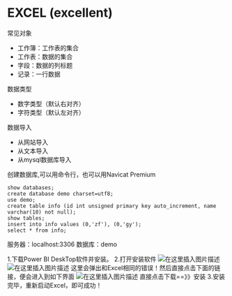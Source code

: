 # EXCEL (excellent)

常见对象
- 工作簿：工作表的集合
- 工作表：数据的集合
- 字段：数据的列标题
- 记录：一行数据

数据类型
- 数字类型（默认右对齐）
- 字符类型（默认左对齐）

数据导入
- 从网站导入
- 从文本导入
- 从mysql数据库导入

创建数据库,可以用命令行，也可以用Navicat Premium

```
show databases;
create database demo charset=utf8;
use demo;
create table info (id int unsigned primary key auto_increment, name varchar(10) not null);
show tables;
insert into info values (0,'zf'), (0,'gy');
select * from info;
```

服务器：localhost:3306
数据库：demo

1.下载Power BI DeskTop软件并安装。
2.打开安装软件
![在这里插入图片描述](https://img-blog.csdnimg.cn/20191126134644242.png?x-oss-process=image/watermark,type_ZmFuZ3poZW5naGVpdGk,shadow_10,text_aHR0cHM6Ly9ibG9nLmNzZG4ubmV0L3FxXzM3MzE5MDM1,size_16,color_FFFFFF,t_70)
![在这里插入图片描述](https://img-blog.csdnimg.cn/20191126134722594.png?x-oss-process=image/watermark,type_ZmFuZ3poZW5naGVpdGk,shadow_10,text_aHR0cHM6Ly9ibG9nLmNzZG4ubmV0L3FxXzM3MzE5MDM1,size_16,color_FFFFFF,t_70)
这里会弹出和Excel相同的错误！然后直接点击下面的链接，便会进入到如下界面
![在这里插入图片描述](https://img-blog.csdnimg.cn/20191126135007239.png?x-oss-process=image/watermark,type_ZmFuZ3poZW5naGVpdGk,shadow_10,text_aHR0cHM6Ly9ibG9nLmNzZG4ubmV0L3FxXzM3MzE5MDM1,size_16,color_FFFFFF,t_70)
直接点击下载==》》安装
3.安装完毕，重新启动Excel，即可成功！